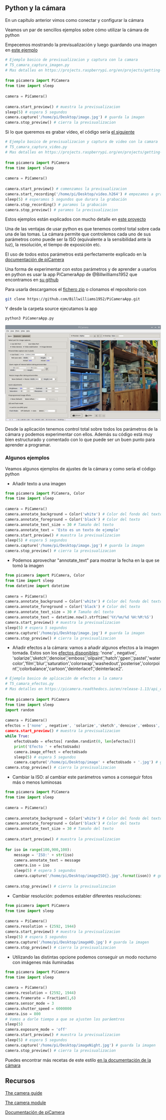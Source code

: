 ## Python y la cámara

En un capítulo anterior vimos como conectar y configurar la cámara

Veamos un par de sencillos ejemplos sobre cómo utilizar la cámara de python

Empecemos mostrando la previsualización y luego guardando una imagen en [este ejemplo](https://github.com/javacasm/RaspberryOnline2ed/raw/master/codigo/T5_camara_captura_imagen.py)

```python
# Ejemplo basico de previsualizacion y captura con la camara
# T5_camara_captura_imagen.py
# Mas detalles en https://projects.raspberrypi.org/en/projects/getting-started-with-picamera

from picamera import PiCamera
from time import sleep

camera = PiCamera()

camera.start_preview() # muestra la previsualizacion
sleep(5) # espera 5 segundos
camera.capture('/home/pi/Desktop/image.jpg') # guarda la imagen
camera.stop_preview() # cierra la previsualizacion
```

Si lo que queremos es grabar vídeo, el código sería [el siguiente](https://github.com/javacasm/RaspberryOnline2ed/raw/master/codigo/T5_camara_captura_video.py)

```python
# Ejemplo basico de previsualizacion y captura de video con la camara
# T5_camara_captura_video.py
# Mas detalles en https://projects.raspberrypi.org/en/projects/getting-started-with-picamera

from picamera import PiCamera
from time import sleep

camera = PiCamera()

camera.start_preview() # comenzamos la previsualizacion
camera.start_recording('/home/pi/Desktop/video.h264') # empezamos a grabar
sleep(5) # esperamos 5 segundos que durara la grabación
camera.stop_recording() # paramos la grabación
camera.stop_preview() # paramos la previsualizacion
```

Estos ejemplos están explicados con mucho detalle en [este proyecto](https://projects.raspberrypi.org/en/projects/getting-started-with-picamera)

Una de las ventajas de usar python es que tenemos control total sobre cada una de las tomas. La cámara permite que controlemos cada uno de sus parámetros como puede ser la ISO (equivalente a la sensibilidad ante la luz), la resolución, el tiempo de exposición etc.

El uso de todos estos parámetros está perfectamente explicado en la [documentación de piCamera](https://picamera.readthedocs.io/en/release-1.13/)

Una forma de experimentar con estos parámetros y de aprender a usarlos en python es usar la app PiCameraApp de @Billwilliams1952 que encontramos en [su github](https://github.com/Billwilliams1952/PiCameraApp)

Para usarla descargamos el [fichero zip](https://github.com/Billwilliams1952/PiCameraApp/archive/master.zip) o clonamos el repositorio con 

```sh
git clone https://github.com/Billwilliams1952/PiCameraApp.git
``` 

Y desde la carpeta source ejecutamos la app

```sh
python3 PiCameraApp.py
```

![PiCamera App](./images/PiCameraApp.png)

Desde la aplicación tenemos control total sobre todos los parámetros de la cámara y podemos experimentar con ellos. Además su código está muy bien estructurado y comentado con lo que puede ser un buen punto para aprender a programar.

### Algunos ejemplos

Veamos algunos ejemplos de ajustes de la cámara y como sería el código python

* Añadir texto a una imagen

```python
from picamera import PiCamera, Color
from time import sleep

camera = PiCamera()
camera.annotate_background = Color('white') # Color del fondo del texto
camera.annotate_foreground = Color('black') # Color del texto
camera.annotate_text_size = 30 # Tamaño del texto
camera.annotate_text = 'Esto es un texto de ejemplo'
camera.start_preview() # muestra la previsualizacion
sleep(5) # espera 5 segundos
camera.capture('/home/pi/Desktop/image.jpg') # guarda la imagen
camera.stop_preview() # cierra la previsualizacion
```

* Podemos aprovechar "annotate_text" para mostrar la fecha en la que se tomó la imagen 

```python
from picamera import PiCamera, Color
from time import sleep
from datetime import datetime

camera = PiCamera()
camera.annotate_background = Color('white') # Color del fondo del texto
camera.annotate_foreground = Color('black') # Color del texto
camera.annotate_text_size = 30 # Tamaño del texto
camera.annotate_text = datetime.now().strftime('%Y/%m/%d %H:%M:%S')
camera.start_preview() # muestra la previsualizacion
sleep(5) # espera 5 segundos
camera.capture('/home/pi/Desktop/image.jpg') # guarda la imagen
camera.stop_preview() # cierra la previsualizacion
```

* Añadir efectos a la cámara: vamos a añadir algunos efectos a la imagen tomada. Estos son los [efectos disponibles](https://picamera.readthedocs.io/en/release-1.13/api_camera.html#picamera.PiCamera.image_effect): 'none' , negative', 'solarize','sketch','denoise','emboss','oilpaint','hatch','gpen','pastel','watercolor','film','blur','saturation','colorswap','washedout','posterise','colorpoint','colorbalance','cartoon','deinterlace1','deinterlace2'.


```python
# Ejemplo basico de aplicación de efectos a la camara
# T5_camara_efectos.py
# Mas detalles en https://picamera.readthedocs.io/en/release-1.13/api_camera.html#picamera.PiCamera.image_effect

from picamera import PiCamera
from time import sleep
import random

camera = PiCamera()
efectos = ['none' , negative', 'solarize','sketch','denoise','emboss','oilpaint','hatch','gpen','pastel','watercolor','film','blur','saturation','colorswap','washedout','posterise','colorpoint','colorbalance','cartoon','deinterlace1','deinterlace2']
camera.start_preview() # muestra la previsualizacion
while True:
    efectoUsado = efectos[ random.randint(0, len[efectos])]
    print('Efecto ' + efectoUsado)
    camera.image_effect = efectoUsado
    sleep(5) # espera 5 segundos
    camera.capture('/home/pi/Desktop/image' + efectoUsado + '.jpg') # guarda la imagen
camera.stop_preview() # cierra la previsualizacion
```



* Cambiar la ISO: al cambiar este parámetros vamos a conseguir fotos más o menos luminosas

```python
from picamera import PiCamera
from time import sleep

camera = PiCamera()

camera.annotate_background = Color('white') # Color del fondo del texto
camera.annotate_foreground = Color('black') # Color del texto
camera.annotate_text_size = 30 # Tamaño del texto

camera.start_preview() # muestra la previsualizacion

for iso in range(100,900,100):
    message = 'ISO:' + str(iso)
    camera.annotate_text = message
    camera.iso = iso
    sleep(5) # espera 5 segundos
    camera.capture('/home/pi/Desktop/imageISO{}.jpg'.format(ison)) # guarda la imagen

camera.stop_preview() # cierra la previsualizacion
```

* Cambiar resolución: podemos establer diferentes resoluciones:

```python
from picamera import PiCamera
from time import sleep

camera = PiCamera()
camera.resolution = (2592, 1944)
camera.start_preview() # muestra la previsualizacion
sleep(5) # espera 5 segundos
camera.capture('/home/pi/Desktop/imageHD.jpg') # guarda la imagen
camera.stop_preview() # cierra la previsualizacion
```
* Utilizando las distintas opcione podemos conseguir un modo nocturno con imágenes más iluminadas

```python
from picamera import PiCamera
from time import sleep

camera = PiCamera()
camera.resolution = (2592, 1944)
camera.framerate = Fraction(1,6)
camera.sensor_mode = 3
camera.shutter_speed = 6000000
camera.iso = 800
# Vamos a darle tiempo a que se ajusten los paráemtros
sleep(5)
camera.exposure_mode = 'off'
camera.start_preview() # muestra la previsualizacion
sleep(5) # espera 5 segundos
camera.capture('/home/pi/Desktop/imageNight.jpg') # guarda la imagen
camera.stop_preview() # cierra la previsualizacion
```

Puedes encontrar más recetas de este estilo [en la documentación de la cámara](https://picamera.readthedocs.io/en/release-1.13/recipes1.html#)

## Recursos

[The camera guide](https://magpi.raspberrypi.org/books/camera-guide/pdf)

[The camera module](https://www.raspberrypi.org/magpi-issues/Essentials_Camera_v1.pdf)

[Documentación de piCamera](https://picamera.readthedocs.io/en/release-1.13/index.html)


